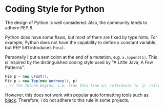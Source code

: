 Coding Style for Python
=======================

The design of Python is well considered.
Also, the community tends to adhere PEP 8.

Python doss have some flaws, but most of them are fixed by type hints.
For example, Python does not have the capability to define a constant variable,
but PEP 591 introduces `Final`.

Personally I put a semicolon at the end of a mutation, e.g. `a.append(1)`.
This is inspired by the distinguished coding style used by "A Little Java, A Few Patterns".

```java
Pie p = new Crust();
Pie p = new Top(new Anchovy(), p)
; // the future begins, i.e. from this line on, references to `p` reflect the change
```

However, this does not work with popular auto formatting tools such as [black].
Therefore, I do not adhere to this rule in some projects.

[black]: https://black.readthedocs.io/en/stable/

